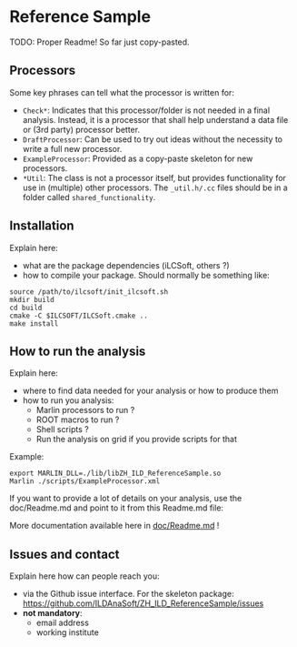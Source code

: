 # Reference Sample

TODO: Proper Readme! So far just copy-pasted.

## Processors

Some key phrases can tell what the processor is written for:

- `Check*`: Indicates that this processor/folder is not needed in a final
  analysis. Instead, it is a processor that shall help understand a data file or
  (3rd party) processor better.
- `DraftProcessor`: Can be used to try out ideas without the necessity to write
  a full new processor.
- `ExampleProcessor`: Provided as a copy-paste skeleton for new processors.
- `*Util`: The class is not a processor itself, but provides functionality for
  use in (multiple) other processors. The `_util.h/.cc` files should be in a
  folder  called `shared_functionality`.

## Installation

Explain here:

- what are the package dependencies (iLCSoft, others ?)
- how to compile your package. Should normally be something like:

```shell
source /path/to/ilcsoft/init_ilcsoft.sh
mkdir build
cd build
cmake -C $ILCSOFT/ILCSoft.cmake ..
make install
```

## How to run the analysis

Explain here:

- where to find data needed for your analysis or how to produce them
- how to run you analysis:
  - Marlin processors to run ?
  - ROOT macros to run ?
  - Shell scripts ?
  - Run the analysis on grid if you provide scripts for that

Example:

```shell
export MARLIN_DLL=./lib/libZH_ILD_ReferenceSample.so
Marlin ./scripts/ExampleProcessor.xml
```

If you want to provide a lot of details on your analysis, use the doc/Readme.md and point to it from this Readme.md file:

More documentation available here in [doc/Readme.md](doc/Readme.md) !

## Issues and contact

Explain here how can people reach you:

- via the Github issue interface. For the skeleton package: https://github.com/ILDAnaSoft/ZH_ILD_ReferenceSample/issues
- **not mandatory**:
  - email address
  - working institute
